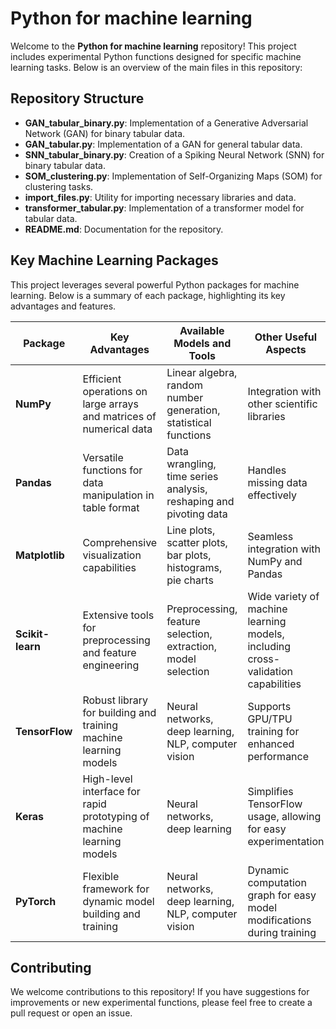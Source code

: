 # Python for machine learning

Welcome to the **Python for machine learning** repository! This project includes experimental Python functions designed for specific machine learning tasks. Below is an overview of the main files in this repository:

## Repository Structure

- **GAN_tabular_binary.py**: Implementation of a Generative Adversarial Network (GAN) for binary tabular data.
- **GAN_tabular.py**: Implementation of a GAN for general tabular data.
- **SNN_tabular_binary.py**: Creation of a Spiking Neural Network (SNN) for binary tabular data.
- **SOM_clustering.py**: Implementation of Self-Organizing Maps (SOM) for clustering tasks.
- **import_files.py**: Utility for importing necessary libraries and data.
- **transformer_tabular.py**: Implementation of a transformer model for tabular data.
- **README.md**: Documentation for the repository.

## Key Machine Learning Packages

This project leverages several powerful Python packages for machine learning. Below is a summary of each package, highlighting its key advantages and features.

| Package          | Key Advantages                                                                 | Available Models and Tools                                                      | Other Useful Aspects                                                             |
|------------------|------------------------------------------------------------------------------|--------------------------------------------------------------------------------|--------------------------------------------------------------------------------|
| **NumPy**        | Efficient operations on large arrays and matrices of numerical data           | Linear algebra, random number generation, statistical functions                 | Integration with other scientific libraries                                      |
| **Pandas**       | Versatile functions for data manipulation in table format                    | Data wrangling, time series analysis, reshaping and pivoting data              | Handles missing data effectively                                                 |
| **Matplotlib**   | Comprehensive visualization capabilities                                      | Line plots, scatter plots, bar plots, histograms, pie charts                   | Seamless integration with NumPy and Pandas                                       |
| **Scikit-learn** | Extensive tools for preprocessing and feature engineering                    | Preprocessing, feature selection, extraction, model selection                  | Wide variety of machine learning models, including cross-validation capabilities |
| **TensorFlow**   | Robust library for building and training machine learning models              | Neural networks, deep learning, NLP, computer vision                            | Supports GPU/TPU training for enhanced performance                               |
| **Keras**        | High-level interface for rapid prototyping of machine learning models         | Neural networks, deep learning                                                  | Simplifies TensorFlow usage, allowing for easy experimentation                  |
| **PyTorch**      | Flexible framework for dynamic model building and training                    | Neural networks, deep learning, NLP, computer vision                           | Dynamic computation graph for easy model modifications during training          |

## Contributing

We welcome contributions to this repository! If you have suggestions for improvements or new experimental functions, please feel free to create a pull request or open an issue.
